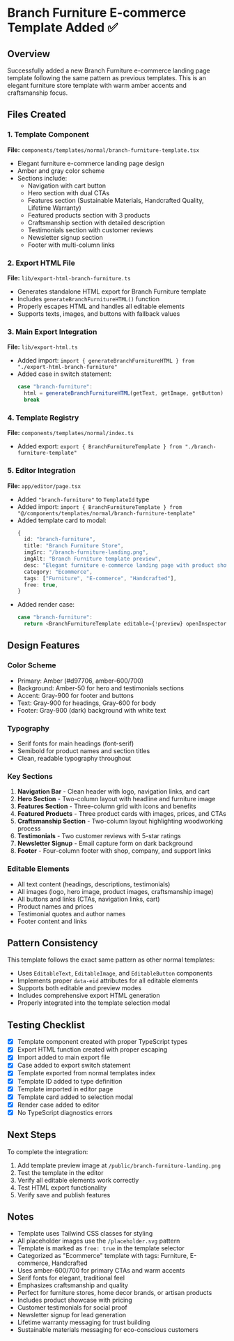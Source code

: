 # Branch Furniture E-commerce Template Added ✅

## Overview
Successfully added a new Branch Furniture e-commerce landing page template following the same pattern as previous templates. This is an elegant furniture store template with warm amber accents and craftsmanship focus.

## Files Created

### 1. Template Component
**File:** `components/templates/normal/branch-furniture-template.tsx`
- Elegant furniture e-commerce landing page design
- Amber and gray color scheme
- Sections include:
  - Navigation with cart button
  - Hero section with dual CTAs
  - Features section (Sustainable Materials, Handcrafted Quality, Lifetime Warranty)
  - Featured products section with 3 products
  - Craftsmanship section with detailed description
  - Testimonials section with customer reviews
  - Newsletter signup section
  - Footer with multi-column links

### 2. Export HTML File
**File:** `lib/export-html-branch-furniture.ts`
- Generates standalone HTML export for Branch Furniture template
- Includes `generateBranchFurnitureHTML()` function
- Properly escapes HTML and handles all editable elements
- Supports texts, images, and buttons with fallback values

### 3. Main Export Integration
**File:** `lib/export-html.ts`
- Added import: `import { generateBranchFurnitureHTML } from "./export-html-branch-furniture"`
- Added case in switch statement:
  ```typescript
  case "branch-furniture":
    html = generateBranchFurnitureHTML(getText, getImage, getButton)
    break
  ```

### 4. Template Registry
**File:** `components/templates/normal/index.ts`
- Added export: `export { BranchFurnitureTemplate } from "./branch-furniture-template"`

### 5. Editor Integration
**File:** `app/editor/page.tsx`
- Added `"branch-furniture"` to `TemplateId` type
- Added import: `import { BranchFurnitureTemplate } from "@/components/templates/normal/branch-furniture-template"`
- Added template card to modal:
  ```typescript
  {
    id: "branch-furniture",
    title: "Branch Furniture Store",
    imgSrc: "/branch-furniture-landing.png",
    imgAlt: "Branch Furniture template preview",
    desc: "Elegant furniture e-commerce landing page with product showcase, craftsmanship details, and testimonials",
    category: "Ecommerce",
    tags: ["Furniture", "E-commerce", "Handcrafted"],
    free: true,
  }
  ```
- Added render case:
  ```typescript
  case "branch-furniture":
    return <BranchFurnitureTemplate editable={!preview} openInspector={openInspector} />
  ```

## Design Features

### Color Scheme
- Primary: Amber (#d97706, amber-600/700)
- Background: Amber-50 for hero and testimonials sections
- Accent: Gray-900 for footer and buttons
- Text: Gray-900 for headings, Gray-600 for body
- Footer: Gray-900 (dark) background with white text

### Typography
- Serif fonts for main headings (font-serif)
- Semibold for product names and section titles
- Clean, readable typography throughout

### Key Sections
1. **Navigation Bar** - Clean header with logo, navigation links, and cart
2. **Hero Section** - Two-column layout with headline and furniture image
3. **Features Section** - Three-column grid with icons and benefits
4. **Featured Products** - Three product cards with images, prices, and CTAs
5. **Craftsmanship Section** - Two-column layout highlighting woodworking process
6. **Testimonials** - Two customer reviews with 5-star ratings
7. **Newsletter Signup** - Email capture form on dark background
8. **Footer** - Four-column footer with shop, company, and support links

### Editable Elements
- All text content (headings, descriptions, testimonials)
- All images (logo, hero image, product images, craftsmanship image)
- All buttons and links (CTAs, navigation links, cart)
- Product names and prices
- Testimonial quotes and author names
- Footer content and links

## Pattern Consistency
This template follows the exact same pattern as other normal templates:
- Uses `EditableText`, `EditableImage`, and `EditableButton` components
- Implements proper `data-eid` attributes for all editable elements
- Supports both editable and preview modes
- Includes comprehensive export HTML generation
- Properly integrated into the template selection modal

## Testing Checklist
- [x] Template component created with proper TypeScript types
- [x] Export HTML function created with proper escaping
- [x] Import added to main export file
- [x] Case added to export switch statement
- [x] Template exported from normal templates index
- [x] Template ID added to type definition
- [x] Template imported in editor page
- [x] Template card added to selection modal
- [x] Render case added to editor
- [x] No TypeScript diagnostics errors

## Next Steps
To complete the integration:
1. Add template preview image at `/public/branch-furniture-landing.png`
2. Test the template in the editor
3. Verify all editable elements work correctly
4. Test HTML export functionality
5. Verify save and publish features

## Notes
- Template uses Tailwind CSS classes for styling
- All placeholder images use the `/placeholder.svg` pattern
- Template is marked as `free: true` in the template selector
- Categorized as "Ecommerce" template with tags: Furniture, E-commerce, Handcrafted
- Uses amber-600/700 for primary CTAs and warm accents
- Serif fonts for elegant, traditional feel
- Emphasizes craftsmanship and quality
- Perfect for furniture stores, home decor brands, or artisan products
- Includes product showcase with pricing
- Customer testimonials for social proof
- Newsletter signup for lead generation
- Lifetime warranty messaging for trust building
- Sustainable materials messaging for eco-conscious customers
